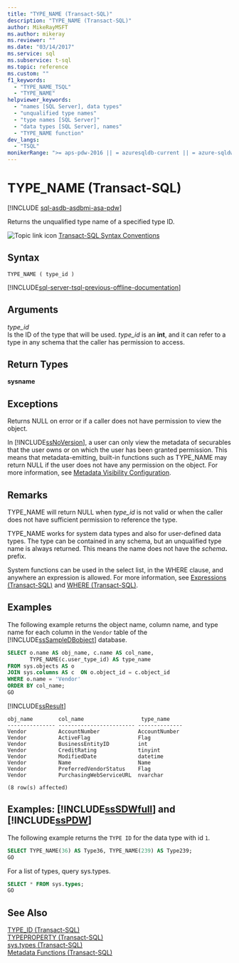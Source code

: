 ```yaml
---
title: "TYPE_NAME (Transact-SQL)"
description: "TYPE_NAME (Transact-SQL)"
author: MikeRayMSFT
ms.author: mikeray
ms.reviewer: ""
ms.date: "03/14/2017"
ms.service: sql
ms.subservice: t-sql
ms.topic: reference
ms.custom: ""
f1_keywords:
  - "TYPE_NAME_TSQL"
  - "TYPE_NAME"
helpviewer_keywords:
  - "names [SQL Server], data types"
  - "unqualified type names"
  - "type names [SQL Server]"
  - "data types [SQL Server], names"
  - "TYPE_NAME function"
dev_langs:
  - "TSQL"
monikerRange: ">= aps-pdw-2016 || = azuresqldb-current || = azure-sqldw-latest || >= sql-server-2016 || >= sql-server-linux-2017 || = azuresqldb-mi-current"
---
```

# TYPE_NAME (Transact-SQL)
[!INCLUDE [sql-asdb-asdbmi-asa-pdw](../../includes/applies-to-version/sql-asdb-asdbmi-asa-pdw.md)]

  Returns the unqualified type name of a specified type ID.  
  
 ![Topic link icon](../../database-engine/configure-windows/media/topic-link.gif "Topic link icon") [Transact-SQL Syntax Conventions](../../t-sql/language-elements/transact-sql-syntax-conventions-transact-sql.md)  
  
## Syntax  
  
```syntaxsql
TYPE_NAME ( type_id )   
```  
  
[!INCLUDE[sql-server-tsql-previous-offline-documentation](../../includes/sql-server-tsql-previous-offline-documentation.md)]

## Arguments
 *type_id*  
 Is the ID of the type that will be used. *type_id* is an **int**, and it can refer to a type in any schema that the caller has permission to access.  
  
## Return Types  
 **sysname**  
  
## Exceptions  
 Returns NULL on error or if a caller does not have permission to view the object.  
  
 In [!INCLUDE[ssNoVersion](../../includes/ssnoversion-md.md)], a user can only view the metadata of securables that the user owns or on which the user has been granted permission. This means that metadata-emitting, built-in functions such as TYPE_NAME may return NULL if the user does not have any permission on the object. For more information, see [Metadata Visibility Configuration](../../relational-databases/security/metadata-visibility-configuration.md).  
  
## Remarks  
 TYPE_NAME will return NULL when *type_id* is not valid or when the caller does not have sufficient permission to reference the type.  
  
 TYPE_NAME works for system data types and also for user-defined data types. The type can be contained in any schema, but an unqualified type name is always returned. This means the name does not have the _schema_**.** prefix.  
  
 System functions can be used in the select list, in the WHERE clause, and anywhere an expression is allowed. For more information, see [Expressions &#40;Transact-SQL&#41;](../../t-sql/language-elements/expressions-transact-sql.md) and [WHERE &#40;Transact-SQL&#41;](../../t-sql/queries/where-transact-sql.md).  
  
## Examples  
 The following example returns the object name, column name, and type name for each column in the `Vendor` table of the [!INCLUDE[ssSampleDBobject](../../includes/sssampledbobject-md.md)] database.  
  
```sql
SELECT o.name AS obj_name, c.name AS col_name,  
       TYPE_NAME(c.user_type_id) AS type_name  
FROM sys.objects AS o   
JOIN sys.columns AS c  ON o.object_id = c.object_id  
WHERE o.name = 'Vendor'  
ORDER BY col_name;  
GO  
```  
  
 [!INCLUDE[ssResult](../../includes/ssresult-md.md)]  
  
 ```
obj_name        col_name                  type_name
--------------- ------------------------ --------------
Vendor          AccountNumber            AccountNumber
Vendor          ActiveFlag               Flag
Vendor          BusinessEntityID         int
Vendor          CreditRating             tinyint
Vendor          ModifiedDate             datetime
Vendor          Name                     Name
Vendor          PreferredVendorStatus    Flag
Vendor          PurchasingWebServiceURL  nvarchar

(8 row(s) affected)
```  
  
## Examples: [!INCLUDE[ssSDWfull](../../includes/sssdwfull-md.md)] and [!INCLUDE[ssPDW](../../includes/sspdw-md.md)]  
 The following example returns the `TYPE ID` for the data type with id `1`.  
  
```sql
SELECT TYPE_NAME(36) AS Type36, TYPE_NAME(239) AS Type239;  
GO  
```  
  
 For a list of types, query sys.types.  
  
```sql
SELECT * FROM sys.types;  
GO  
```  
  
## See Also  
 [TYPE_ID &#40;Transact-SQL&#41;](../../t-sql/functions/type-id-transact-sql.md)   
 [TYPEPROPERTY &#40;Transact-SQL&#41;](../../t-sql/functions/typeproperty-transact-sql.md)   
 [sys.types &#40;Transact-SQL&#41;](../../relational-databases/system-catalog-views/sys-types-transact-sql.md)   
 [Metadata Functions &#40;Transact-SQL&#41;](../../t-sql/functions/metadata-functions-transact-sql.md)  
  
  

